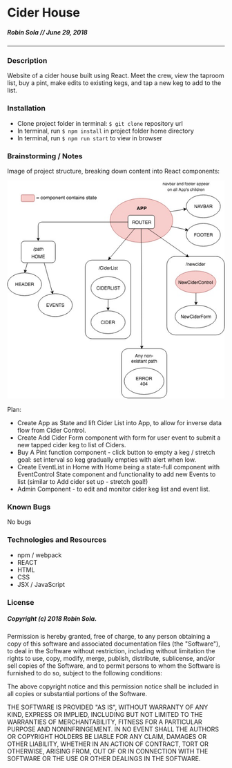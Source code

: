 # Cider House
##### Robin Sola // June 29, 2018
---
### Description
 Website of a cider house built using React. Meet the crew, view the taproom list, buy a pint, make edits to existing kegs, and tap a new keg to add to the list.

### Installation
* Clone project folder in terminal: `$ git clone` repository url
* In terminal, run `$ npm install` in project folder home directory
* In terminal, run `$ npm run start` to view in browser

### Brainstorming / Notes
Image of project structure, breaking down content into React components:

![project structure](./diagram.jpg)

Plan:
* Create App as State and lift Cider List into App, to allow for inverse data flow from Cider Control.
* Create Add Cider Form component with form for user event to submit a new tapped cider keg to list of Ciders.
* Buy A Pint function component - click button to empty a keg / stretch goal: set interval so keg gradually empties with alert when low.
* Create EventList in Home with Home being a state-full component with EventControl State component and functionality to add new Events to list (similar to Add cider set up - stretch goal!)
* Admin Component - to edit and monitor cider keg list and event list.

### Known Bugs
No bugs

### Technologies and Resources
* npm / webpack
* REACT
* HTML
* CSS
* JSX / JavaScript

### License
##### Copyright (c) 2018 Robin Sola.
Permission is hereby granted, free of charge, to any person obtaining a copy of this software and associated documentation files (the "Software"), to deal in the Software without restriction, including without limitation the rights to use, copy, modify, merge, publish, distribute, sublicense, and/or sell copies of the Software, and to permit persons to whom the Software is furnished to do so, subject to the following conditions:

The above copyright notice and this permission notice shall be included in all copies or substantial portions of the Software.

THE SOFTWARE IS PROVIDED "AS IS", WITHOUT WARRANTY OF ANY KIND, EXPRESS OR IMPLIED, INCLUDING BUT NOT LIMITED TO THE WARRANTIES OF MERCHANTABILITY, FITNESS FOR A PARTICULAR PURPOSE AND NONINFRINGEMENT. IN NO EVENT SHALL THE AUTHORS OR COPYRIGHT HOLDERS BE LIABLE FOR ANY CLAIM, DAMAGES OR OTHER LIABILITY, WHETHER IN AN ACTION OF CONTRACT, TORT OR OTHERWISE, ARISING FROM, OUT OF OR IN CONNECTION WITH THE SOFTWARE OR THE USE OR OTHER DEALINGS IN THE SOFTWARE.
